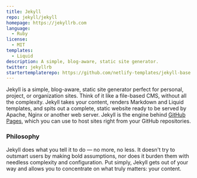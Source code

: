 ```yaml
---
title: Jekyll
repo: jekyll/jekyll
homepage: https://jekyllrb.com
language:
  - Ruby
license:
  - MIT
templates:
  - Liquid
description: A simple, blog-aware, static site generator.
twitter: jekyllrb
startertemplaterepo: https://github.com/netlify-templates/jekyll-base
---
```


Jekyll is a simple, blog-aware, static site generator perfect for personal, project, or organization sites. Think of it like a file-based CMS, without all the complexity. Jekyll takes your content, renders Markdown and Liquid templates, and spits out a complete, static website ready to be served by Apache, Nginx or another web server. Jekyll is the engine behind [GitHub Pages](https://pages.github.com), which you can use to host sites right from your GitHub repositories.

### Philosophy

Jekyll does what you tell it to do — no more, no less. It doesn't try to outsmart users by making bold assumptions, nor does it burden them with needless complexity and configuration. Put simply, Jekyll gets out of your way and allows you to concentrate on what truly matters: your content.
